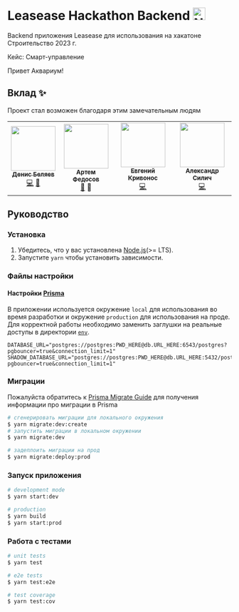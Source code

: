 # Leasease Hackathon Backend <a href="https://nestjs.com/" target="blank"><img src="https://nestjs.com/img/logo_text.svg" height="28px" alt="Nest Logo"/></a>

Backend приложения Leasease для использования на хакатоне Строительство 2023 г.

Кейс: Смарт-управление

Привет Аквариум!

## Вклад ✨

Проект стал возможен благодаря этим замечательным людям

<!-- prettier-ignore-start -->
<!-- markdownlint-disable -->
<table>
  <tr>
    <td align="center"><a href="https://github.com/belyaev-dev"><img src="https://avatars.githubusercontent.com/u/74226935?v=4?s=100" width="100px" alt=""/><br /><sub><b>Денис Беляев</b></sub></a><br /><a href="https://github.com/belyaev-dev/hackaton-backend/commits?author=belyaev-dev" title="Код">💻</a> <a href="https://github.com/belyaev-dev/hackaton-backend/commits?author=belyaev-dev" title="Documentation">📖</a></td>
    <td align="center"><a href="https://digital-brand.ru"><img src="https://i.ibb.co/PMBX1ph/photo-2022-11-18-15-29-05.jpg" width="100px" alt=""/><br /><sub><b>Артем Федосов</b></sub></a><br /><a href="https://www.figma.com/file/4jQS2EN24RVskaoFO6TKtC/Untitled" title="Дизайн">🎨</a> <a title="Идеи">🤔</a></td>
    <td align="center"><a href="https://github.com/EndorphinE19"><img src="https://i.ibb.co/9gvRpgn/IMG-20230219-102050-817-1.png" width="100px" height="100px" alt=""/><br /><sub><b>Евгений Кривонос</b></sub></a><br /><a href="https://github.com/belyaev-dev/hackathon/commits?author=EndorphinE19" title="Код">💻</a></td>
    <td align="center"><a href="https://github.com/xeloo"><img src="https://avatars.githubusercontent.com/u/2788802?s=100&v=4" width="100px" alt=""/><br /><sub><b>Александр Силич</b></sub></a><br /><a href="https://github.com/belyaev-dev/hackathon/commits?author=xeloo" title="Код">💻</a></td>
  </tr>
</table>

<!-- markdownlint-restore -->
<!-- prettier-ignore-end -->

## Руководство

### Установка

1. Убедитесь, что у вас установлена  [Node.js](https://nodejs.org)(>= LTS).
2. Запустите `yarn` чтобы установить зависимости.

### Файлы настройки

#### Настройки [Prisma](https://github.com/prisma/prisma)

В приложении используется окружение `local`
для использования во время разработки и окружение `production` для использования на проде.  Для корректной работы необходимо заменить заглушки на реальные доступы в директории [`env`](env).

```dosini
DATABASE_URL="postgres://postgres:PWD_HERE@db.URL_HERE:6543/postgres?pgbouncer=true&connection_limit=1"
SHADOW_DATABASE_URL="postgres://postgres:PWD_HERE@db.URL_HERE:5432/postgres?pgbouncer=true&connection_limit=1"
```

### Миграции

Пожалуйста обратитесь к [Prisma Migrate Guide](https://www.prisma.io/docs/guides/database/developing-with-prisma-migrate) для получения информации про миграции в Prisma

```bash
# сгенерировать миграции для локального окружения
$ yarn migrate:dev:create
# запустить миграции в локальном окружении
$ yarn migrate:dev

# задеплоить миграции на прод
$ yarn migrate:deploy:prod
```

### Запуск приложения 

```bash
# development mode
$ yarn start:dev

# production
$ yarn build
$ yarn start:prod
```

### Работа с тестами

```bash
# unit tests
$ yarn test

# e2e tests
$ yarn test:e2e

# test coverage
$ yarn test:cov
```
